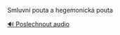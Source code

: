 
Smluvní pouta a hegemonická pouta

[🔊 Poslechnout audio](/data/7-paragraphs/audio/chapter_42/para_005-Smluvn-pouta-a-hegemonick-pouta.mp3)
